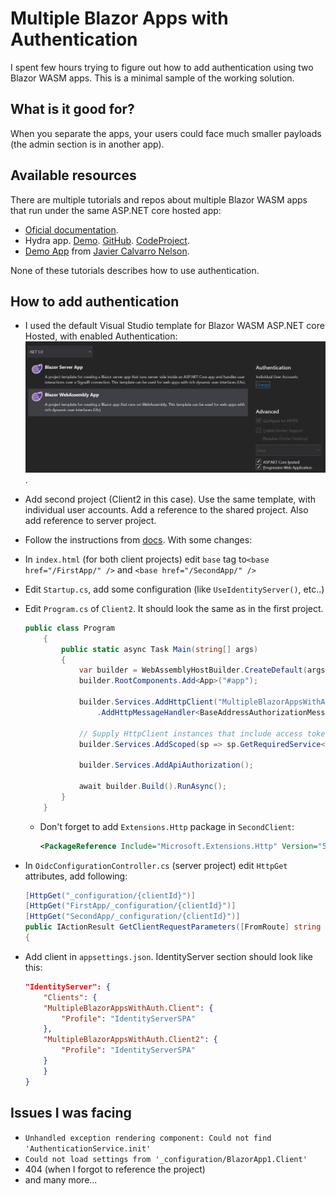 # Multiple Blazor Apps with Authentication

I spent few hours trying to figure out how to add authentication using two Blazor WASM apps. This is a minimal sample of the working solution.

## What is it good for?

When you separate the apps, your users could face much smaller payloads (the admin section is in another app).

## Available resources

There are multiple tutorials and repos about multiple Blazor WASM apps that run under the same ASP.NET core hosted app: 

- [Oficial documentation](https://docs.microsoft.com/en-us/aspnet/core/blazor/host-and-deploy/webassembly?view=aspnetcore-5.0#hosted-deployment-with-multiple-blazor-webassembly-apps).
- Hydra app. [Demo](https://cec-blazor-examples.azurewebsites.net/). [GitHub](https://github.com/ShaunCurtis/CEC.Blazor.Examples). [CodeProject](https://www.codeproject.com/Articles/5287009/Blazor-Hydra-Hosting-Multiple-Blazor-SPAs-on-a-sin).
- [Demo App](https://github.com/javiercn/BlazorMultipleApps) from [Javier Calvarro Nelson](https://github.com/javiercn).

None of these tutorials describes how to use authentication. 

## How to add authentication 

- I used the default Visual Studio template for Blazor WASM ASP.NET core Hosted, with enabled Authentication:
![](media/2021-03-11-16-11-22.png).
- Add second project (Client2 in this case). Use the same template, with individual user accounts. Add a reference to the shared project. Also add reference to server project.
- Follow the instructions from [docs](https://docs.microsoft.com/en-us/aspnet/core/blazor/host-and-deploy/webassembly?view=aspnetcore-5.0#hosted-deployment-with-multiple-blazor-webassembly-apps). With some changes:
- In `index.html` (for both client projects) edit `base` tag to`<base href="/FirstApp/" />` and  `<base href="/SecondApp/" />`
- Edit `Startup.cs`, add some configuration (like `UseIdentityServer()`, etc..)
- Edit `Program.cs` of `Client2`. It should look the same as in the first project. 

    ```csharp
    public class Program
        {
            public static async Task Main(string[] args)
            {
                var builder = WebAssemblyHostBuilder.CreateDefault(args);
                builder.RootComponents.Add<App>("#app");

                builder.Services.AddHttpClient("MultipleBlazorAppsWithAuth.ServerAPI", client => client.BaseAddress = new Uri(builder.HostEnvironment.BaseAddress))
                    .AddHttpMessageHandler<BaseAddressAuthorizationMessageHandler>();

                // Supply HttpClient instances that include access tokens when making requests to the server project
                builder.Services.AddScoped(sp => sp.GetRequiredService<IHttpClientFactory>().CreateClient("MultipleBlazorAppsWithAuth.ServerAPI"));

                builder.Services.AddApiAuthorization();

                await builder.Build().RunAsync();
            }
        }
    ```

  - Don't forget to add `Extensions.Http` package in `SecondClient`:

    ```xml
    <PackageReference Include="Microsoft.Extensions.Http" Version="5.0.0" />
    ```

- In `OidcConfigurationController.cs` (server project) edit `HttpGet` attributes, add following:

    ```csharp
    [HttpGet("_configuration/{clientId}")]
    [HttpGet("FirstApp/_configuration/{clientId}")]
    [HttpGet("SecondApp/_configuration/{clientId}")]
    public IActionResult GetClientRequestParameters([FromRoute] string clientId)
    {
    ```

- Add client in `appsettings.json`. IdentityServer section should look like this: 

    ```json
    "IdentityServer": {
        "Clients": {
        "MultipleBlazorAppsWithAuth.Client": {
            "Profile": "IdentityServerSPA"
        },
        "MultipleBlazorAppsWithAuth.Client2": {
            "Profile": "IdentityServerSPA"
        }
        }
    }
    ```


## Issues I was facing

- `Unhandled exception rendering component: Could not find 'AuthenticationService.init'`
- `Could not load settings from '_configuration/BlazorApp1.Client'`
- 404 (when I forgot to reference the project)
- and many more...

